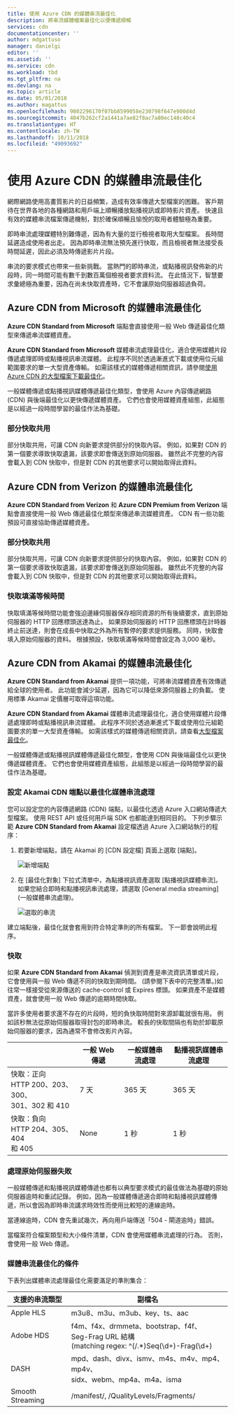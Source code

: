 ```yaml
---
title: 使用 Azure CDN 的媒體串流最佳化
description: 將串流媒體檔案最佳化以便傳遞順暢
services: cdn
documentationcenter: ''
author: mdgattuso
manager: danielgi
editor: ''
ms.assetid: ''
ms.service: cdn
ms.workload: tbd
ms.tgt_pltfrm: na
ms.devlang: na
ms.topic: article
ms.date: 05/01/2018
ms.author: magattus
ms.openlocfilehash: 9802296170f07bb8599058e230798f647e900d4d
ms.sourcegitcommit: 4047b262cf2a1441a7ae82f8ac7a80ec148c40c4
ms.translationtype: HT
ms.contentlocale: zh-TW
ms.lasthandoff: 10/11/2018
ms.locfileid: "49093692"
---
```

# <a name="media-streaming-optimization-with-azure-cdn"></a>使用 Azure CDN 的媒體串流最佳化 
 
網際網路使用高畫質影片的日益頻繁，造成有效率傳遞大型檔案的困難。 客戶期待在世界各地的各種網路和用戶端上順暢播放點播視訊或即時影片資產。 快速且有效的媒體串流檔案傳遞機制，對於確保順暢且愉悅的取用者體驗極為重要。  

即時串流處理媒體特別難傳遞，因為有大量的並行檢視者取用大型檔案。 長時間延遲造成使用者出走。 因為即時串流無法預先進行快取，而且檢視者無法接受長時間延遲，因此必須及時傳遞影片片段。 

串流的要求模式也帶來一些新挑戰。 當熱門的即時串流，或點播視訊發佈新的片段時，同一時間可能有數千到數百萬個檢視者要求資料流。 在此情況下，智慧要求彙總極為重要，因為在尚未快取資產時，它不會讓原始伺服器超過負荷。
 

## <a name="media-streaming-optimizations-for-azure-cdn-from-microsoft"></a>Azure CDN from Microsoft 的媒體串流最佳化

**Azure CDN Standard from Microsoft** 端點會直接使用一般 Web 傳遞最佳化類型來傳遞串流媒體資產。 

**Azure CDN Standard from Microsoft** 媒體串流處理最佳化，適合使用媒體片段傳遞處理即時或點播視訊串流媒體。 此程序不同於透過漸進式下載或使用位元組範圍要求的單一大型資產傳輸。 如需該樣式的媒體傳遞相關資訊，請參閱[使用 Azure CDN 的大型檔案下載最佳化](cdn-large-file-optimization.md)。

一般媒體傳遞或點播視訊媒體傳遞最佳化類型，會使用 Azure 內容傳遞網路 (CDN) 與後端最佳化以更快傳遞媒體資產。 它們也會使用媒體資產組態，此組態是以經過一段時間學習的最佳作法為基礎。

### <a name="partial-cache-sharing"></a>部分快取共用
部分快取共用，可讓 CDN 向新要求提供部分的快取內容。 例如，如果對 CDN 的第一個要求導致快取遺漏，該要求即會傳送到原始伺服器。 雖然此不完整的內容會載入到 CDN 快取中，但是對 CDN 的其他要求可以開始取得此資料。 


## <a name="media-streaming-optimizations-for-azure-cdn-from-verizon"></a>Azure CDN from Verizon 的媒體串流最佳化

**Azure CDN Standard from Verizon** 和 **Azure CDN Premium from Verizon** 端點會直接使用一般 Web 傳遞最佳化類型來傳遞串流媒體資產。 CDN 有一些功能預設可直接協助傳遞媒體資產。

### <a name="partial-cache-sharing"></a>部分快取共用

部分快取共用，可讓 CDN 向新要求提供部分的快取內容。 例如，如果對 CDN 的第一個要求導致快取遺漏，該要求即會傳送到原始伺服器。 雖然此不完整的內容會載入到 CDN 快取中，但是對 CDN 的其他要求可以開始取得此資料。 

### <a name="cache-fill-wait-time"></a>快取填滿等候時間

 快取填滿等候時間功能會強迫邊緣伺服器保存相同資源的所有後續要求，直到原始伺服器的 HTTP 回應標頭送達為止。 如果原始伺服器的 HTTP 回應標頭在計時器終止前送達，則會在成長中快取之外為所有暫停的要求提供服務。 同時，快取會填入原始伺服器的資料。 根據預設，快取填滿等候時間會設定為 3,000 毫秒。 

 
## <a name="media-streaming-optimizations-for-azure-cdn-from-akamai"></a>Azure CDN from Akamai 的媒體串流最佳化
 
**Azure CDN Standard from Akamai** 提供一項功能，可將串流媒體資產有效傳遞給全球的使用者。 此功能會減少延遲，因為它可以降低來源伺服器上的負載。 使用標準 Akamai 定價層可取得這項功能。 

**Azure CDN Standard from Akamai** 媒體串流處理最佳化，適合使用媒體片段傳遞處理即時或點播視訊串流媒體。 此程序不同於透過漸進式下載或使用位元組範圍要求的單一大型資產傳輸。 如需該樣式的媒體傳遞相關資訊，請查看[大型檔案最佳化](cdn-large-file-optimization.md)。

一般媒體傳遞或點播視訊媒體傳遞最佳化類型，會使用 CDN 與後端最佳化以更快傳遞媒體資產。 它們也會使用媒體資產組態，此組態是以經過一段時間學習的最佳作法為基礎。

### <a name="configure-an-akamai-cdn-endpoint-to-optimize-media-streaming"></a>設定 Akamai CDN 端點以最佳化媒體串流處理
 
您可以設定您的內容傳遞網路 (CDN) 端點，以最佳化透過 Azure 入口網站傳遞大型檔案。 使用 REST API 或任何用戶端 SDK 也都能達到相同目的。 下列步驟示範 **Azure CDN Standard from Akamai** 設定檔透過 Azure 入口網站執行的程序：

1. 若要新增端點，請在 Akamai 的 [CDN 設定檔] 頁面上選取 [端點]。
  
    ![新增端點](./media/cdn-media-streaming-optimization/cdn-new-akamai-endpoint.png)

2. 在 [最佳化對象] 下拉式清單中，為點播視訊資產選取 [點播視訊媒體串流]。 如果您結合即時和點播視訊串流處理，請選取 [General media streaming] \(一般媒體串流處理)。

    ![選取的串流](./media/cdn-media-streaming-optimization/02_Creating.png) 
 
建立端點後，最佳化就會套用到符合特定準則的所有檔案。 下一節會說明此程序。 

### <a name="caching"></a>快取

如果 **Azure CDN Standard from Akamai** 偵測到資產是串流資訊清單或片段，它會使用與一般 Web 傳遞不同的快取到期時間。 (請參閱下表中的完整清單。)如往常一樣接受從來源傳送的 cache-control 或 Expires 標頭。 如果資產不是媒體資產，就會使用一般 Web 傳遞的逾期時間快取。

當許多使用者要求還不存在的片段時，短的負快取時間對來源卸載就很有用。 例如該秒無法從原始伺服器取得封包的即時串流。 較長的快取間隔也有助於卸載原始伺服器的要求，因為通常不會修改影片內容。
 

|   | 一般 Web 傳遞 | 一般媒體串流處理 | 點播視訊媒體串流處理  
--- | --- | --- | ---
快取：正向 <br> HTTP 200、203、300、 <br> 301、302 和 410 | 7 天 |365 天 | 365 天   
快取：負向 <br> HTTP 204、305、404 <br> 和 405 | None | 1 秒 | 1 秒
 
### <a name="deal-with-origin-failure"></a>處理原始伺服器失敗  

一般媒體傳遞和點播視訊媒體傳遞也都有以典型要求模式的最佳做法為基礎的原始伺服器逾時和重試記錄。 例如，因為一般媒體傳遞適合即時和點播視訊媒體傳遞，所以會因為即時串流講求時效性而使用比較短的連線逾時。

當連線逾時，CDN 會先重試幾次，再向用戶端傳送「504 - 閘道逾時」錯誤。 

當檔案符合檔案類型和大小條件清單，CDN 會使用媒體串流處理的行為。 否則，會使用一般 Web 傳遞。
   
### <a name="conditions-for-media-streaming-optimization"></a>媒體串流最佳化的條件 

下表列出媒體串流處理最佳化需要滿足的準則集合： 
 
支援的串流類型 | 副檔名  
--- | ---  
Apple HLS | m3u8、m3u、m3ub、key、ts、aac
Adobe HDS | f4m、f4x、drmmeta、bootstrap、f4f、<br>Seg-Frag URL 結構 <br> (matching regex: ^(/.*)Seq(\d+)-Frag(\d+)
DASH | mpd、dash、divx、ismv、m4s、m4v、mp4、mp4v、 <br> sidx、webm、mp4a、m4a、isma
Smooth Streaming | /manifest/, /QualityLevels/Fragments/
  
 
